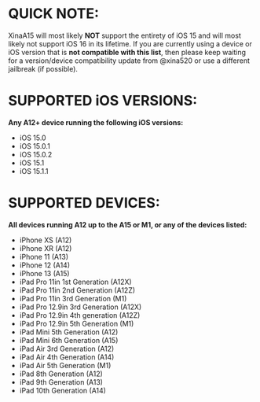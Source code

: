 # QUICK NOTE:
XinaA15 will most likely **NOT** support the entirety of iOS 15 and will most likely not support iOS 16 in its lifetime. If you are currently using a device or iOS version that is **not compatible with this list**, then please keep waiting for a version/device compatibility update from @xina520 or use a different jailbreak (if possible).

# SUPPORTED iOS VERSIONS:
**Any A12+ device running the following iOS versions:**
- iOS 15.0
- iOS 15.0.1
- iOS 15.0.2
- iOS 15.1
- iOS 15.1.1

# SUPPORTED DEVICES:
**All devices running A12 up to the A15 or M1, or any of the devices listed:**
- iPhone XS (A12)
- iPhone XR (A12)
- iPhone 11 (A13)
- iPhone 12 (A14)
- iPhone 13 (A15)
- iPad Pro 11in 1st Generation (A12X)
- iPad Pro 11in 2nd Generation (A12Z)
- iPad Pro 11in 3rd Generation (M1)
- iPad Pro 12.9in 3rd Generation (A12X)
- iPad Pro 12.9in 4th generation (A12Z)
- iPad Pro 12.9in 5th Generation (M1)
- iPad Mini 5th Generation (A12)
- iPad Mini 6th Generation (A15)
- iPad Air 3rd Generation (A12)
- iPad Air 4th Generation (A14)
- iPad Air 5th Generation (M1)
- iPad 8th Generation (A12)
- iPad 9th Generation (A13)
- iPad 10th Generation (A14)
